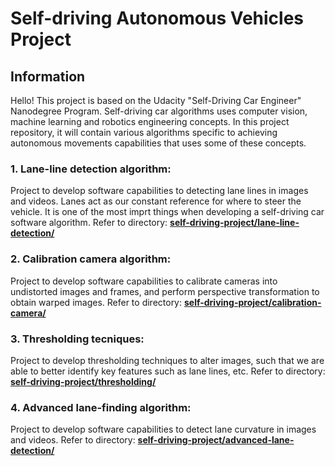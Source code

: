 # **Self-driving Autonomous Vehicles Project**

## Information

Hello! This project is based on the Udacity "Self-Driving Car Engineer" Nanodegree Program. Self-driving car algorithms uses computer vision, machine learning and robotics engineering concepts. In this project repository, it will contain various algorithms specific to achieving autonomous movements capabilities that uses some of these concepts.

### 1. Lane-line detection algorithm: 

Project to develop software capabilities to detecting lane lines in images and videos. Lanes act as our constant reference for where to steer the vehicle. It is one of the most imprt things when developing a self-driving car software algorithm. Refer to directory: [**self-driving-project/lane-line-detection/**](/lane-line-detection/)

### 2. Calibration camera algorithm:

Project to develop software capabilities to calibrate cameras into undistorted images and frames, and perform perspective transformation to obtain warped images. Refer to directory: [**self-driving-project/calibration-camera/**](/calibration-camera/)

### 3. Thresholding tecniques:

Project to develop thresholding techniques to alter images, such that we are able to better identify key features such as lane lines, etc. Refer to directory: [**self-driving-project/thresholding/**](/thresholding/)

### 4. Advanced lane-finding algorithm:

Project to develop software capabilities to detect lane curvature in images and videos. Refer to directory: [**self-driving-project/advanced-lane-detection/**](/advanced-lane-detection/)